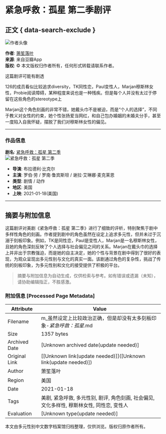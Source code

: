 # 紧急呼救：孤星 第二季剧评

## 正文 { data-search-exclude }


![作者头像](https://img3.doubanio.com/icon/u190503935-3.jpg)

**作者**: [箫笙落叶](https://www.douban.com/people/190503935/)  
**来源**: 来自豆瓣App  
**版权**: © 本文版权归作者所有，任何形式转载请联系作者。  

这篇剧评可能有剧透

126的成员看似比较追求diversity，TK同性恋，Paul变性人，Marjan穆斯林女性，Probie阅读障碍，某种程度来说也是一种残疾。但是每个人并没有太过于停留在这些角色的stereotype上

Marjan这个角色刻画的非常不错，她戴头巾不是被迫，而是“个人的选择”，不同于教义对女性的约束，她个性张扬爱当网红，和自己包办婚姻的未婚夫分手，甚至一度陷入自我怀疑，摆脱了我们对穆斯林女性的偏见。

---

### 作品信息

**剧名**: [紧急呼救：孤星 第二季](https://movie.douban.com/subject/35031404/)  
![紧急呼救：孤星 第二季](https://img9.doubanio.com/view/photo/s_ratio_poster/public/p2626361185.webp)  
- **导演**: 布拉德利·比克尔  
- **主演**: 罗伯·劳 / 罗南·鲁宾斯坦 / 谢拉·艾琳娜·麦克莱恩  
- **类型**: 剧情 / 动作  
- **地区**: 美国  
- **上映**: 2021-01-18(美国)  

---
<!-- tcd_original_link https://m.douban.com/movie/review/13968389/ -->


## 摘要与附加信息

<!-- tcd_abstract -->
这篇剧评对美剧《紧急呼救：孤星 第二季》进行了细致的评析，特别聚焦于剧中多样性角色的刻画。作者提到剧中的角色虽然在设定上追求多元性，但并未过于沉溺于刻板印象。例如，TK是同性恋，Paul是变性人，Marjan是一名穆斯林女性，且她的角色深刻反映了个人选择与社会偏见之间的关系。Marjan在戴头巾的选择上并非出于宗教强迫，而是她的自主决定，她的个性与背景在剧中得到了很好的表现，为观众呈现出多元性别与文化的真实一面。该剧通过角色的复杂性，挑战了传统的刻板印象，为多元性别和文化的接受提供了积极的平台。
<!-- tcd_abstract_end -->

> 摘要与附加信息为自动生成，仅供检索与参考。如有错误或遗漏（未知），请协助编辑指正，不胜感激。

### 附加信息 [Processed Page Metadata]

| Attribute       | Value                                  |
|-----------------|----------------------------------------|
| Filename        | m_虽然设定上比较政治正确，但是却没有太多刻板印象-_紧急呼救：孤星_.md                             |
| Size            | 1357 bytes                           |
| Archived Date   | [Unknown archived date(update needed)]                             |
| Original Link   | [[Unknown link(update needed)]]([Unknown link(update needed)])                       |
| Author          | 箫笙落叶                               |
| Region          | 美国                               |
| Date            | 2021-01-18                                 |
| Tags            | 美剧, 紧急呼救, 多元性别, 剧评, 角色刻画, 社会偏见, 文化多样性, 穆斯林女性, 同性恋, 变性人                                 |
| Evaluation            | [Unknown type(update needed)]                                 |
<!-- tcd_table_end -->

本文由多元性别中文数字档案馆归档整理，仅供浏览。版权归原作者所有。
